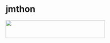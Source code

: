 # jmthon

<p align="left"><a href="https://heroku.com/deploy?template=https://github.com/srs4s4/roz"> <img src="https://img.shields.io/badge/Deploy%20To%20Heroku-purple?style=for-the-badge&logo=heroku" width="320" height="58.45"/></a></p>
